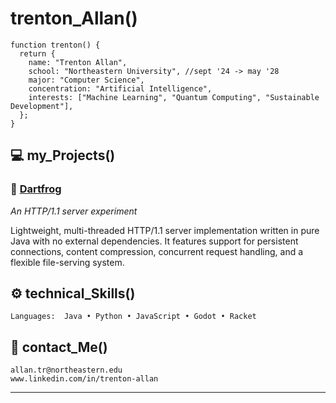 # trenton_Allan()

```
function trenton() {
  return {
    name: "Trenton Allan",
    school: "Northeastern University", //sept '24 -> may '28
    major: "Computer Science",
    concentration: "Artificial Intelligence",
    interests: ["Machine Learning", "Quantum Computing", "Sustainable Development"],
  };
}
```

## 💻 my_Projects()

### 🐸 [Dartfrog]([https://github.com/trentonallan/dartfrog-java])
*An HTTP/1.1 server experiment*

Lightweight, multi-threaded HTTP/1.1 server implementation written in pure Java with no external dependencies. It features support for persistent connections, content compression, concurrent request handling, and a flexible file-serving system.

## ⚙️ technical_Skills()

```
Languages:  Java • Python • JavaScript • Godot • Racket
```

## 👋 contact_Me()

```
allan.tr@northeastern.edu
www.linkedin.com/in/trenton-allan
```

---
